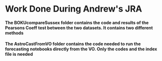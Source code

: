 
# Work Done During Andrew's JRA

#### The BOKUcompareSussex folder contains the code and results of the Pearsons Coeff test between the two datasets. It contains two different methods

#### The AstroCastFromVO folder contains the code needed to run the forecasting notebooks directly from the VO. Only the codes and the index file is needed
